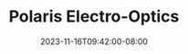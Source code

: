 ---
title: Polaris Electro-Optics
featured: true
website: 'https://polariseo.com'
date: "2023-11-16T09:42:00-08:00"
short_description: Website Design & Development
description: >-
   Polaris Electro-Optics is a startup creating advanced photonics for use in artificial intelligence and quantim computing. This project involved creating a single-page brochure site to annouce their seed funding round and preview their technology.
gallery:
  - url: /assets/images/portfolio-polaris-cover.jpg
#   - url: /assets/images/portfolio-polaris-1.jpg
#   - url: /assets/images/portfolio-polaris-2.jpg
tags: 'website,design,development,static'
showcase:
  color: '#02232c'
  image: /assets/images/showcase-portfolio-polaris.jpg
  order: 20
  title: An advanced photonics technology startup
  tags: 'website,design,development,static'
testimonial: 
  title: "Jason Sickler, Polaris Electro-Optics"
  quote: Steve designed and implemented Polaris Electro-Optics's website. His process was well-defined, he efficiently and quickly incorporated feedback through a number of mockup iterations, and he implemented it perfectly and in very short order. Very professional and reasonably priced. I give him the highest recommendation.
---